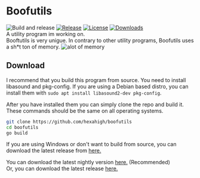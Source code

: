 # Boofutils
![Build and release](https://github.com/hexahigh/boofutils/actions/workflows/build&release.yml/badge.svg)
[![Release](https://img.shields.io/github/release/hexahigh/boofutils.svg)](https://github.com/hexahigh/boofutils/releases)
[![License](https://img.shields.io/github/license/hexahigh/boofutils)](https://github.com/hexahigh/boofutils/blob/main/LICENSE)
[![Downloads](https://img.shields.io/github/downloads/hexahigh/boofutils/total.svg)](https://github.com/hexahigh/boofutils/releases)<br>
A utility program im working on.
<br>
Booftutils is very unigue.
In contrary to other utility programs, Boofutils uses a sh*t ton of memory.
![alot of memory](https://pomf2.lain.la/f/zxi1cpji.png)
## Download
I recommend that you build this program from source.
You need to install libasound and pkg-config.
 If you are using a Debian based distro, you can install them with `sudo apt install libasound2-dev pkg-config`.

 After you have installed them you can simply clone the repo and build it. These commands should be the same on all operating systems.
```bash
git clone https://github.com/hexahigh/boofutils
cd boofutils
go build
```
If you are using Windows or don't want to build from source, you can download the latest release from [here.](https://github.com/hexahigh/boofutils/releases/tag/latest_auto)

You can download the latest nightly version [here.](https://github.com/hexahigh/boofutils/releases/tag/latest_auto) (Recommended)<br>
Or, you can download the latest release [here.](https://github.com/hexahigh/boofutils/releases/latest)